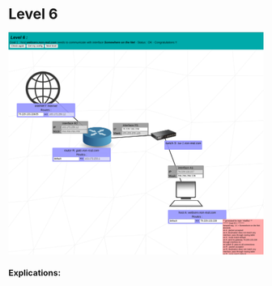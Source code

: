 # Level 6

![level6](https://github.com/Melodycherry/NetPractice/blob/main/img/level6.png)  

### Explications:  


